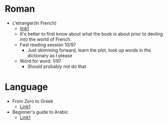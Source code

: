 # Roman
- L'etranger(In French)
  - [link1](https://www.anthropomada.com/bibliotheque/CAMUS-Letranger.pdf)
  - It's better to first know about what the book is about prior to devling into the world of French.
  - Fast reading session 10/97
    - Just skimming forward, learn the plot, look up words in the dictionary as I please
  - Word for word: 1/97
    - Should probably not do that


# Language
- From Zero to Greek
  - [Link1](http://www.dramata.com/ACL_2008_Zero_to_Greek_workshop.pdf)
- Beginner's guide to Arabic
  - [Link1](https://www.learnarabiconline.com/Beginners_Guide_To_Arabic.pdf)